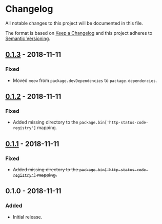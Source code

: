 Changelog
=========
All notable changes to this project will be documented in this file.

The format is based on [Keep a Changelog](http://keepachangelog.com/en/1.0.0/)
and this project adheres to [Semantic Versioning](http://semver.org/spec/v2.0.0.html).

[0.1.3] - 2018-11-11
--------------------
### Fixed
- Moved `meow` from `package.devDependencies` to `package.dependencies`.

[0.1.2] - 2018-11-11
--------------------
### Fixed
- Added missing directory to the `package.bin['http-status-code-registry']` mapping.

[0.1.1] - 2018-11-11
--------------------
### Fixed
- ~~Added missing directory to the `package.bin['http-status-code-registry']` mapping.~~

0.1.0 - 2018-11-11
------------------
### Added
- Initial release.

[0.1.3]: https://github.com/jbenner-radham/node-http-status-code-registry-cli/compare/v0.1.2...v0.1.3
[0.1.2]: https://github.com/jbenner-radham/node-http-status-code-registry-cli/compare/v0.1.1...v0.1.2
[0.1.1]: https://github.com/jbenner-radham/node-http-status-code-registry-cli/compare/v0.1.0...v0.1.1

